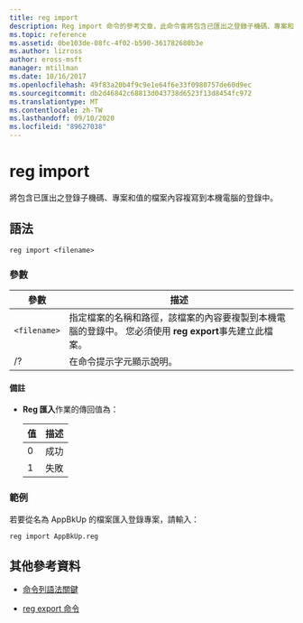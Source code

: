 ```yaml
---
title: reg import
description: Reg import 命令的參考文章，此命令會將包含已匯出之登錄子機碼、專案和值的檔案內容複寫到本機電腦的登錄中。
ms.topic: reference
ms.assetid: 0be103de-08fc-4f02-b590-361782680b3e
ms.author: lizross
author: eross-msft
manager: mtillman
ms.date: 10/16/2017
ms.openlocfilehash: 49f83a20b4f9c9e1e64f6e33f0980757de60d9ec
ms.sourcegitcommit: db2d46842c68813d043738d6523f13d8454fc972
ms.translationtype: MT
ms.contentlocale: zh-TW
ms.lasthandoff: 09/10/2020
ms.locfileid: "89627038"
---
```

# <a name="reg-import"></a>reg import

將包含已匯出之登錄子機碼、專案和值的檔案內容複寫到本機電腦的登錄中。

## <a name="syntax"></a>語法

```
reg import <filename>
```

### <a name="parameters"></a>參數

| 參數 | 描述 |
|--|--|
| `<filename>` | 指定檔案的名稱和路徑，該檔案的內容要複製到本機電腦的登錄中。 您必須使用 **reg export**事先建立此檔案。 |
| /? | 在命令提示字元顯示說明。 |

#### <a name="remarks"></a>備註

- **Reg 匯入**作業的傳回值為：

    | 值 | 描述 |
    |--|--|
    | 0 | 成功 |
    | 1 | 失敗 |

### <a name="examples"></a>範例

若要從名為 AppBkUp 的檔案匯入登錄專案，請輸入：

```
reg import AppBkUp.reg
```

## <a name="additional-references"></a>其他參考資料

- [命令列語法關鍵](command-line-syntax-key.md)

- [reg export 命令](reg-export.md)
